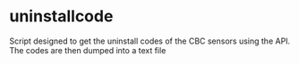 # uninstallcode

Script designed to get the uninstall codes of  the CBC sensors using the API. The codes are then dumped into a text file
